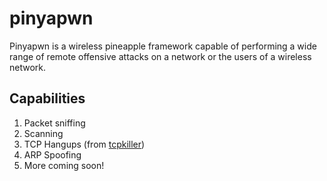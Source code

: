 # pinyapwn

Pinyapwn is a wireless pineapple framework capable of performing a wide range of remote offensive attacks on a network or the users of a wireless network. 

## Capabilities

1. Packet sniffing
2. Scanning
3. TCP Hangups (from [tcpkiller](https://github.com/Kkevsterrr/tcpkiller))
4. ARP Spoofing
5. More coming soon!


